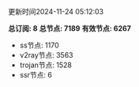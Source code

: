 更新时间2024-11-24 05:12:03

**总订阅: 8**
**总节点: 7189**
**有效节点: 6267**
- ss节点: 1170
- v2ray节点: 3563
- trojan节点: 1528
- ssr节点: 6
